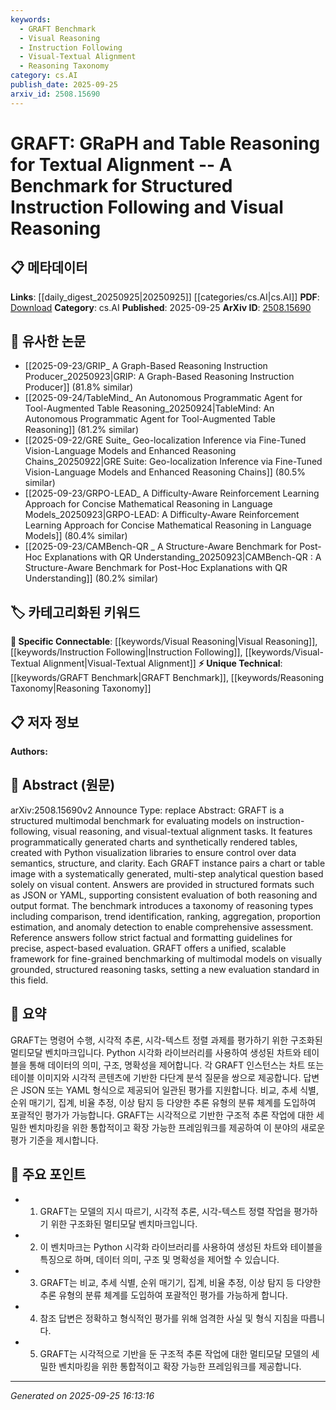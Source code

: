 ```yaml
---
keywords:
  - GRAFT Benchmark
  - Visual Reasoning
  - Instruction Following
  - Visual-Textual Alignment
  - Reasoning Taxonomy
category: cs.AI
publish_date: 2025-09-25
arxiv_id: 2508.15690
---
```


<!-- KEYWORD_LINKING_METADATA:
{
  "processed_timestamp": "2025-09-25T16:13:16.888420",
  "vocabulary_version": "1.0",
  "selected_keywords": [
    "GRAFT Benchmark",
    "Visual Reasoning",
    "Instruction Following",
    "Visual-Textual Alignment",
    "Reasoning Taxonomy"
  ],
  "rejected_keywords": [],
  "similarity_scores": {
    "GRAFT Benchmark": 0.88,
    "Visual Reasoning": 0.82,
    "Instruction Following": 0.8,
    "Visual-Textual Alignment": 0.85,
    "Reasoning Taxonomy": 0.78
  },
  "extraction_method": "AI_prompt_based",
  "budget_applied": true,
  "candidates_json": {
    "candidates": [
      {
        "surface": "GRAFT",
        "canonical": "GRAFT Benchmark",
        "aliases": [
          "GRAFT Framework"
        ],
        "category": "unique_technical",
        "rationale": "GRAFT is a novel benchmark specifically designed for evaluating multimodal models, which is crucial for linking in the context of structured reasoning tasks.",
        "novelty_score": 0.85,
        "connectivity_score": 0.7,
        "specificity_score": 0.9,
        "link_intent_score": 0.88
      },
      {
        "surface": "visual reasoning",
        "canonical": "Visual Reasoning",
        "aliases": [
          "Visual Analysis"
        ],
        "category": "specific_connectable",
        "rationale": "Visual reasoning is a key component of multimodal learning, making it highly relevant for linking to vision-language models and related concepts.",
        "novelty_score": 0.55,
        "connectivity_score": 0.85,
        "specificity_score": 0.8,
        "link_intent_score": 0.82
      },
      {
        "surface": "instruction-following",
        "canonical": "Instruction Following",
        "aliases": [
          "Instruction Adherence"
        ],
        "category": "specific_connectable",
        "rationale": "Instruction following is a critical task in AI models, especially in the context of structured tasks and multimodal benchmarks.",
        "novelty_score": 0.6,
        "connectivity_score": 0.78,
        "specificity_score": 0.75,
        "link_intent_score": 0.8
      },
      {
        "surface": "visual-textual alignment",
        "canonical": "Visual-Textual Alignment",
        "aliases": [
          "Image-Text Alignment"
        ],
        "category": "specific_connectable",
        "rationale": "This concept is essential for understanding the relationship between visual and textual data, a core aspect of multimodal models.",
        "novelty_score": 0.58,
        "connectivity_score": 0.83,
        "specificity_score": 0.78,
        "link_intent_score": 0.85
      },
      {
        "surface": "taxonomy of reasoning types",
        "canonical": "Reasoning Taxonomy",
        "aliases": [
          "Reasoning Types"
        ],
        "category": "unique_technical",
        "rationale": "A taxonomy of reasoning types provides a structured approach to evaluate reasoning capabilities, important for linking to evaluation standards.",
        "novelty_score": 0.7,
        "connectivity_score": 0.65,
        "specificity_score": 0.85,
        "link_intent_score": 0.78
      }
    ],
    "ban_list_suggestions": [
      "structured multimodal benchmark",
      "programmatically generated charts"
    ]
  },
  "decisions": [
    {
      "candidate_surface": "GRAFT",
      "resolved_canonical": "GRAFT Benchmark",
      "decision": "linked",
      "scores": {
        "novelty": 0.85,
        "connectivity": 0.7,
        "specificity": 0.9,
        "link_intent": 0.88
      }
    },
    {
      "candidate_surface": "visual reasoning",
      "resolved_canonical": "Visual Reasoning",
      "decision": "linked",
      "scores": {
        "novelty": 0.55,
        "connectivity": 0.85,
        "specificity": 0.8,
        "link_intent": 0.82
      }
    },
    {
      "candidate_surface": "instruction-following",
      "resolved_canonical": "Instruction Following",
      "decision": "linked",
      "scores": {
        "novelty": 0.6,
        "connectivity": 0.78,
        "specificity": 0.75,
        "link_intent": 0.8
      }
    },
    {
      "candidate_surface": "visual-textual alignment",
      "resolved_canonical": "Visual-Textual Alignment",
      "decision": "linked",
      "scores": {
        "novelty": 0.58,
        "connectivity": 0.83,
        "specificity": 0.78,
        "link_intent": 0.85
      }
    },
    {
      "candidate_surface": "taxonomy of reasoning types",
      "resolved_canonical": "Reasoning Taxonomy",
      "decision": "linked",
      "scores": {
        "novelty": 0.7,
        "connectivity": 0.65,
        "specificity": 0.85,
        "link_intent": 0.78
      }
    }
  ]
}
-->

# GRAFT: GRaPH and Table Reasoning for Textual Alignment -- A Benchmark for Structured Instruction Following and Visual Reasoning

## 📋 메타데이터

**Links**: [[daily_digest_20250925|20250925]] [[categories/cs.AI|cs.AI]]
**PDF**: [Download](https://arxiv.org/pdf/2508.15690.pdf)
**Category**: cs.AI
**Published**: 2025-09-25
**ArXiv ID**: [2508.15690](https://arxiv.org/abs/2508.15690)

## 🔗 유사한 논문
- [[2025-09-23/GRIP_ A Graph-Based Reasoning Instruction Producer_20250923|GRIP: A Graph-Based Reasoning Instruction Producer]] (81.8% similar)
- [[2025-09-24/TableMind_ An Autonomous Programmatic Agent for Tool-Augmented Table Reasoning_20250924|TableMind: An Autonomous Programmatic Agent for Tool-Augmented Table Reasoning]] (81.2% similar)
- [[2025-09-22/GRE Suite_ Geo-localization Inference via Fine-Tuned Vision-Language Models and Enhanced Reasoning Chains_20250922|GRE Suite: Geo-localization Inference via Fine-Tuned Vision-Language Models and Enhanced Reasoning Chains]] (80.5% similar)
- [[2025-09-23/GRPO-LEAD_ A Difficulty-Aware Reinforcement Learning Approach for Concise Mathematical Reasoning in Language Models_20250923|GRPO-LEAD: A Difficulty-Aware Reinforcement Learning Approach for Concise Mathematical Reasoning in Language Models]] (80.4% similar)
- [[2025-09-23/CAMBench-QR _ A Structure-Aware Benchmark for Post-Hoc Explanations with QR Understanding_20250923|CAMBench-QR : A Structure-Aware Benchmark for Post-Hoc Explanations with QR Understanding]] (80.2% similar)

## 🏷️ 카테고리화된 키워드
**🔗 Specific Connectable**: [[keywords/Visual Reasoning|Visual Reasoning]], [[keywords/Instruction Following|Instruction Following]], [[keywords/Visual-Textual Alignment|Visual-Textual Alignment]]
**⚡ Unique Technical**: [[keywords/GRAFT Benchmark|GRAFT Benchmark]], [[keywords/Reasoning Taxonomy|Reasoning Taxonomy]]

## 📋 저자 정보

**Authors:** 

## 📄 Abstract (원문)

arXiv:2508.15690v2 Announce Type: replace 
Abstract: GRAFT is a structured multimodal benchmark for evaluating models on instruction-following, visual reasoning, and visual-textual alignment tasks. It features programmatically generated charts and synthetically rendered tables, created with Python visualization libraries to ensure control over data semantics, structure, and clarity. Each GRAFT instance pairs a chart or table image with a systematically generated, multi-step analytical question based solely on visual content. Answers are provided in structured formats such as JSON or YAML, supporting consistent evaluation of both reasoning and output format. The benchmark introduces a taxonomy of reasoning types including comparison, trend identification, ranking, aggregation, proportion estimation, and anomaly detection to enable comprehensive assessment. Reference answers follow strict factual and formatting guidelines for precise, aspect-based evaluation. GRAFT offers a unified, scalable framework for fine-grained benchmarking of multimodal models on visually grounded, structured reasoning tasks, setting a new evaluation standard in this field.

## 📝 요약

GRAFT는 명령어 수행, 시각적 추론, 시각-텍스트 정렬 과제를 평가하기 위한 구조화된 멀티모달 벤치마크입니다. Python 시각화 라이브러리를 사용하여 생성된 차트와 테이블을 통해 데이터의 의미, 구조, 명확성을 제어합니다. 각 GRAFT 인스턴스는 차트 또는 테이블 이미지와 시각적 콘텐츠에 기반한 다단계 분석 질문을 쌍으로 제공합니다. 답변은 JSON 또는 YAML 형식으로 제공되어 일관된 평가를 지원합니다. 비교, 추세 식별, 순위 매기기, 집계, 비율 추정, 이상 탐지 등 다양한 추론 유형의 분류 체계를 도입하여 포괄적인 평가가 가능합니다. GRAFT는 시각적으로 기반한 구조적 추론 작업에 대한 세밀한 벤치마킹을 위한 통합적이고 확장 가능한 프레임워크를 제공하여 이 분야의 새로운 평가 기준을 제시합니다.

## 🎯 주요 포인트

- 1. GRAFT는 모델의 지시 따르기, 시각적 추론, 시각-텍스트 정렬 작업을 평가하기 위한 구조화된 멀티모달 벤치마크입니다.
- 2. 이 벤치마크는 Python 시각화 라이브러리를 사용하여 생성된 차트와 테이블을 특징으로 하며, 데이터 의미, 구조 및 명확성을 제어할 수 있습니다.
- 3. GRAFT는 비교, 추세 식별, 순위 매기기, 집계, 비율 추정, 이상 탐지 등 다양한 추론 유형의 분류 체계를 도입하여 포괄적인 평가를 가능하게 합니다.
- 4. 참조 답변은 정확하고 형식적인 평가를 위해 엄격한 사실 및 형식 지침을 따릅니다.
- 5. GRAFT는 시각적으로 기반을 둔 구조적 추론 작업에 대한 멀티모달 모델의 세밀한 벤치마킹을 위한 통합적이고 확장 가능한 프레임워크를 제공합니다.


---

*Generated on 2025-09-25 16:13:16*